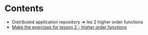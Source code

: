 # Contents

* Distributed application repository => les 2 higher order functions
* [Make the exercises for lesson 2 - higher order functions](https://github.com/UCLeuvenLimburg/distributed-applications)
